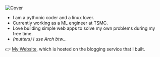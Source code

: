 ![Cover](https://i.imgur.com/BmnIp4h.jpg)

- I am a pythonic coder and a linux lover.
- Currently working as a ML engineer at TSMC.
- Love building simple web apps to solve my own problems during my free time.
- _(mutters) I use Arch btw..._

👉️ [My Website](https://whoosh.blog/@hank), which is hosted on the blogging service that I built.
